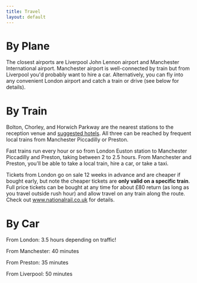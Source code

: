 ```yaml
---
title: Travel
layout: default
---
```


# By Plane

The closest airports are Liverpool John Lennon airport and Manchester International airport. Manchester airport is well-connected by train but from Liverpool you'd probably want to hire a car. Alternatively, you can fly into any convenient London airport and catch a train or drive (see below for details).

# By Train

Bolton, Chorley, and Horwich Parkway are the nearest stations to the reception venue and <a href="{{ site.baseurl }}/hotels.html">suggested hotels</a>. All three can be reached by frequent local trains from Manchester Piccadilly or Preston.

Fast trains run every hour or so from London Euston station to Manchester Piccadilly and Preston, taking between 2 to 2.5 hours. From Manchester and Preston, you'll be able to take a local train, hire a car, or take a taxi. 

Tickets from London go on sale 12 weeks in advance and are cheaper if bought early, but note the cheaper tickets are **only valid on a specific train**. Full price tickets can be bought at any time for about £80 return (as long as you travel outside rush hour) and allow travel on any train along the route. Check out <a href="http://www.nationalrail.co.uk/">www.nationalrail.co.uk</a> for details.

# By Car

From London: 3.5 hours depending on traffic!

From Manchester: 40 minutes

From Preston: 35 minutes

From Liverpool: 50 minutes
